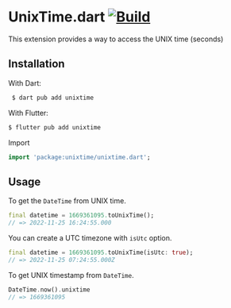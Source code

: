 # UnixTime.dart [![Build](https://github.com/ashphy/unixtime.dart/actions/workflows/build.yml/badge.svg)](https://github.com/ashphy/unixtime.dart/actions/workflows/build.yml)

This extension provides a way to access the UNIX time (seconds)

## Installation

With Dart:

```sh
 $ dart pub add unixtime
```

With Flutter:

```sh
$ flutter pub add unixtime
```

Import

```dart
import 'package:unixtime/unixtime.dart';
```

## Usage

To get the `DateTime` from UNIX time.

```dart
final datetime = 1669361095.toUnixTime();
// => 2022-11-25 16:24:55.000
```

You can create a UTC timezone with `isUtc` option.

```dart
final datetime = 1669361095.toUnixTime(isUtc: true);
// => 2022-11-25 07:24:55.000Z
```

To get UNIX timestamp from `DateTime`.

```dart
DateTime.now().unixtime
// => 1669361095
```
